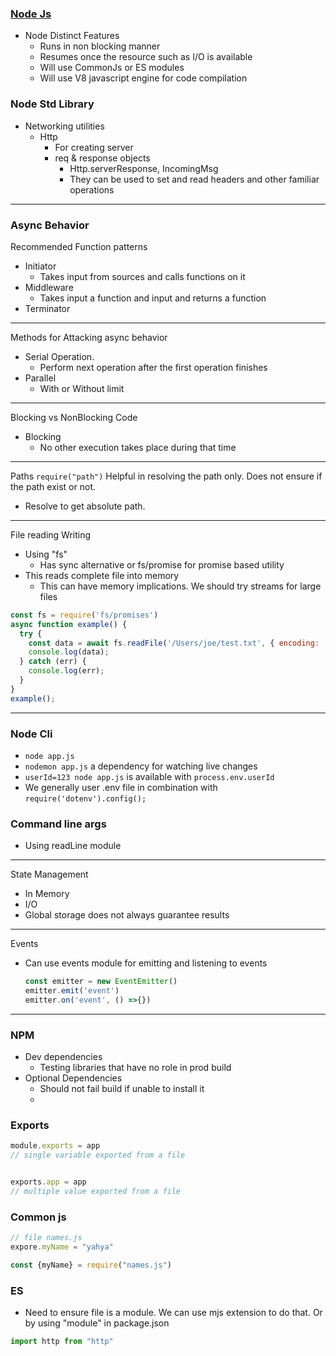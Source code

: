 ### [Node Js](https://nodejs.dev/en/learn/)

- Node Distinct Features
  - Runs in non blocking manner
  - Resumes once the resource such as I/O is available
  - Will use CommonJs or ES modules
  - Will use V8 javascript engine for code compilation

### Node Std Library
- Networking utilities
  - Http
    - For creating server
    - req & response objects
      - Http.serverResponse, IncomingMsg 
      - They can be used to set and read headers and other familiar operations

___
### Async Behavior 
Recommended Function patterns 
* Initiator
  * Takes input from sources and calls functions on it
* Middleware
  * Takes input a function and input and returns a function
* Terminator
___
Methods for Attacking async behavior
- Serial Operation. 
  - Perform next operation after the first operation finishes
- Parallel
  - With or Without limit

___
Blocking vs NonBlocking Code
- Blocking 
  - No other execution takes place during that time

___
Paths 
``` require("path") ```
Helpful in resolving the path only. Does not ensure if the path exist or not.
* Resolve to get absolute path.
  
___
File reading Writing 
* Using "fs"
  * Has sync alternative or fs/promise for promise based utility
* This reads complete file into memory 
  * This can have memory implications. We should try streams for large files

```javascript
const fs = require('fs/promises')
async function example() {
  try {
    const data = await fs.readFile('/Users/joe/test.txt', { encoding: 'utf8' });
    console.log(data);
  } catch (err) {
    console.log(err);
  }
}
example();
```
____

### Node Cli 
* ```node app.js```
* ```nodemon app.js``` a dependency for watching live changes 
* ```userId=123 node app.js``` is available with `process.env.userId`
* We generally user .env file in combination with `require('dotenv').config();`
  

### Command line args

* Using readLine module 
____
State Management
* In Memory 
* I/O
* Global storage does not always guarantee results

___
Events
* Can use events module for emitting and listening to events 
  ```javascript
  const emitter = new EventEmitter()
  emitter.emit('event')
  emitter.on('event', () =>{})
  ```


___
### NPM
- Dev dependencies
  - Testing libraries that have no role in prod build
- Optional Dependencies
  - Should not fail build if unable to install it
  - 

### Exports

```javascript 
module.exports = app 
// single variable exported from a file


exports.app = app 
// multiple value exported from a file
```

### Common js
```  javascript
// file names.js
expore.myName = "yahya" 

const {myName} = require("names.js")

```
### ES
- Need to ensure file is a module. We can use mjs extension to do that. Or by using "module" in package.json
```javascript
import http from "http"

```



